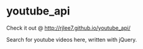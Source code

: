 # youtube_api

Check it out @ http://rjlee7.github.io/youtube_api/

Search for youtube videos here, written with jQuery.
